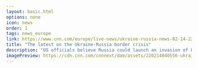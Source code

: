 ```yaml
---
layout: basic.html
options: none
icon: news
order: 1
tags: news_europe
link: https://www.cnn.com/europe/live-news/ukraine-russia-news-02-14-22-intl/index.html
title: "The latest on the Ukraine-Russia border crisis"
description: "US officials believe Russia could launch an invasion of Ukraine this week but are still holding out hope that diplomacy can prevail. Follow here for the latest news updates here."
imagePreview: https://cdn.cnn.com/cnnnext/dam/assets/220214040556-ukraine-front-line-02132022-restricted-video-synd-2.jpg
---
```

